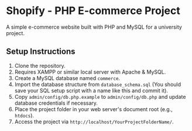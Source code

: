 # Shopify - PHP E-commerce Project

A simple e-commerce website built with PHP and MySQL for a university project.

## Setup Instructions

1.  Clone the repository.
2.  Requires XAMPP or similar local server with Apache & MySQL.
3.  Create a MySQL database named `commerce`.
4.  Import the database structure from `database_schema.sql` (You should save your SQL setup script with a name like this and commit it).
5.  Copy `admin/config/db.php.example` to `admin/config/db.php` and update database credentials if necessary.
6.  Place the project folder in your web server's document root (e.g., `htdocs`).
7.  Access the project via `http://localhost/YourProjectFolderName/`.